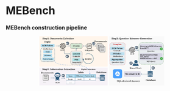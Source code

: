 # MEBench
**MEBench construction pipeline**
<div align="center">
  <img src="../assets/mebench.png" width="65%" height="65%"/>
</div>


